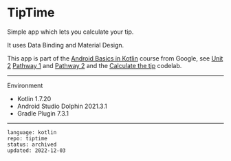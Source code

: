 # TipTime

Simple app which lets you calculate your tip.

It uses Data Binding and Material Design.

This app is part of the [Android Basics in Kotlin] course from Google, see [Unit 2] [Pathway 1] and [Pathway 2] and the [Calculate the tip] codelab.

[Android Basics in Kotlin]: https://developer.android.com/courses/android-basics-kotlin/course
[Unit 2]: https://developer.android.com/courses/android-basics-kotlin/unit-2
[Pathway 1]: https://developer.android.com/courses/pathways/android-basics-kotlin-unit-2-pathway-1
[Pathway 2]: https://developer.android.com/courses/pathways/android-basics-kotlin-unit-2-pathway-2
[Calculate the tip]: https://developer.android.com/codelabs/basic-android-kotlin-training-tip-calculator

---

Environment

- Kotlin 1.7.20
- Android Studio Dolphin 2021.3.1
- Gradle Plugin 7.3.1

---

```
language: kotlin
repo: tiptime
status: archived
updated: 2022-12-03
```